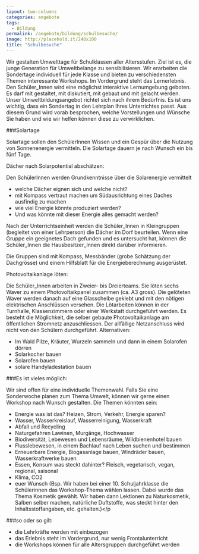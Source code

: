 ```yaml
---
layout: two-columns
categories: angebote
tags:
  - Bildung
permalink: /angebote/bildung/schulbesuche/
image: http://placehold.it/248x100
title: "Schulbesuche"
---
```


Wir gestalten Umwelttage für Schulklassen aller Altersstufen. Ziel ist es, die junge Generation für Umweltbelange zu sensibilisieren. Wir erarbeiten die Sondertage individuell für jede Klasse und bieten zu verschiedensten Themen interessante Workshops. Im Vordergrund steht das Lernerlebnis. Den Schüler_Innen wird eine möglichst interaktive Lernumgebung geboten. Es darf mit gestaltet, mit diskutiert, mit gebaut und mit gelacht werden. Unser Umweltbildungsangebot richtet sich nach ihrem Bedürfnis. Es ist uns wichtig, dass ein Sondertag in den Lehrplan Ihres Unterrichtes passt. Aus diesem Grund wird vorab besprochen, welche Vorstellungen und Wünsche Sie haben und wie wir helfen können diese zu verwirklichen.

###Solartage

Solartage sollen den SchülerInnen Wissen und ein Gespür über die Nutzung von Sonnenenergie vermitteln. Die Solartage dauern je nach Wunsch ein bis fünf Tage.

Dächer nach Solarpotential abschätzen:

Den SchülerInnen werden Grundkenntnisse über die Solarenergie vermittelt

- welche Dächer eignen sich und welche nicht?
- mit Kompass vertraut machen um Südausrichtung eines Daches ausfindig zu machen
- wie viel Energie könnte produziert werden?
- Und was könnte mit dieser Energie alles gemacht werden?

Nach der Unterrichtseinheit werden die Schüler_Innen in Kleingruppen (begleitet von einer Lehrperson) die Dächer im Dorf beurteilen.  Wenn eine Gruppe ein geeignetes Dach gefunden und es untersucht hat, können die Schüler_Innen die Hausbesitzer_Innen direkt darüber informieren.

Die Gruppen sind mit Kompass, Messbänder (grobe Schätzung der Dachgrösse) und einem Hilfsblatt für die Energieberechnung ausgerüstet.


Photovoltaikanlage löten:

Die Schüler_Innen arbeiten in Zweier- bis Dreierteams. Sie löten sechs Waver zu einem Photovoltaikpanel zusammen (ca. A3 gross). Die gelöteten Waver werden danach auf eine Glasscheibe geklebt und mit den nötigen elektrischen Anschlüssen versehen. Die Lötarbeiten können in der Turnhalle, Klassenzimmern oder einer Werkstatt durchgeführt werden. Es besteht die Möglichkeit, die selber gebaute Photovoltaikanlage am öffentlichen Stromnetz anzuschliessen. Der allfällige Netzanschluss wird nicht von den Schülern durchgeführt.
Alternativen:

- Im Wald Pilze, Kräuter, Wurzeln sammeln und dann in einem Solarofen dörren
- Solarkocher bauen
- Solarofen bauen
- solare Handyladestation bauen

###Es ist vieles möglich:

Wir sind offen für eine individuelle Themenwahl. Falls Sie eine Sonderwoche planen zum Thema Umwelt, können wir gerne einen Workshop nach Wunsch gestalten. Die Themen könnten sein:
- Energie was ist das? Heizen, Strom, Verkehr, Energie sparen?
- Wasser, Wasserkreislauf, Wasserreinigung, Wasserkraft
- Abfall und Recycling
- Naturgefahren Lawinen, Murgänge, Hochwasser
- Biodiversität, Lebewesen und Lebensräume, Wildbienenhotel bauen
- Flusslebewesen, in einem Bachlauf  nach Leben suchen und bestimmen
- Erneuerbare Energie, Biogasanlage bauen, Windräder bauen, Wasserkraftwerke bauen
- Essen, Konsum was steckt dahinter? Fleisch, vegetarisch, vegan, regional, saisonal
- Klima, CO2
- euer Wunsch (Bsp. Wir haben bei einer 10. Schuljahrklasse die Schülerinnen das Workshop-Thema wählen lassen. Dabei wurde das Thema Kosmetik gewählt. Wir haben dann Lektionen zu Naturkosmetik, Salben selber machen, natürliche Duftstoffe, was steckt hinter den Inhaltsstoffangaben, etc. gehalten.)</p

###so oder so gilt:

- die Lehrkräfte werden mit einbezogen
- das Erlebnis steht im Vordergrund, nur wenig Frontalunterricht
- die Workshops können für alle Altersgruppen durchgeführt werden
